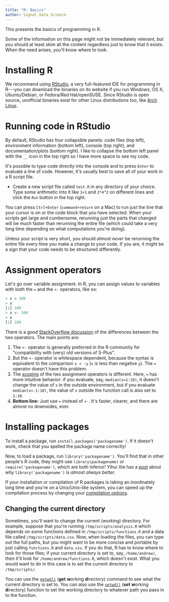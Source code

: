 ```yaml
---
title: "R: Basics"
author: Signal Data Science
---
```


This presents the basics of programming in R.

Some of the information on this page might not be immediately relevant, but you should at least skim all the content regardless just to know that it exists. When the need arises, you'll know where to look.

Installing R
============

We recommend using [RStudio](https://www.rstudio.com/products/rstudio/download/), a very full-featured IDE for programming in R---you can download the binaries on its website if you run Windows, OS X, Ubuntu/Debian, or Fedora/Red Hat/openSUSE. Since RStudio is open source, unofficial binaries exist for other Linux distributions too, like [Arch Linux](https://aur.archlinux.org/packages/rstudio-desktop-bin/).

Running code in RStudio
=======================

By default, RStudio has four collapsible panels: code files (top left), environment information (bottom left), console (top right), and documentation/plots (bottom right). I like to collapse the bottom left panel with the `__` icon in the top right so I have more space to see my code.

It's possible to type code directly into the console and to press `Enter` to evaluate a line of code. However, it's usually best to save all of your work in a R script file.

* Create a new script file called `test.R` in any directory of your choice. Type some arithmetic into it like `1+1` and `2*4^2` on different lines and click the `Run` button in the top right.

You can press `Ctrl+Enter` (`command+return` on a Mac) to run just the line that your cursor is on or the code block that you have selected. When your scripts get large and cumbersome, rerunning just the parts that changed will be much faster than rerunning the entire file (which could take a very long time depending on what computations you're doing).	

Unless your script is very short, you should *almost never* be rerunning the entire file every time you make a change to your code. If you are, it might be a sign that your code needs to be structured differently.

Assignment operators
====================

Let's go over variable assignment. In R, you can assign values to variables with both the `=` and the `<-` operators, like so:

```r
> x = 100
> x
[1] 100
> x <- 100
> x
[1] 100
```

There is a good [StackOverflow discussion](http://stackoverflow.com/questions/1741820/assignment-operators-in-r-and) of the differences between the two operators. The main points are:

1. The `<-` operator is generally preferred in the R community for "compatibility with (very) old versions of S-Plus".
2. But the `<-` operator is whitespace dependent, because the syntax is equivalent to the comparison `x < -y` (`x` is less than negative `y`). The `=` operator doesn't have this problem.
3. The [scoping](http://www.inside-r.org/r-doc/base/assignOps) of the two assignment operators is different. Here, `=` has more intuitive behavior: if you evaluate, say, `median(x=1:10)`, it doesn't change the value of `x` in the outside environment, but if you evaluate `median(x<-1:10)`, the value of `x` outside the function call is also set to `1:10`.
4. **Bottom line:** Just use `=` instead of `<-`. It's faster, clearer, and there are almost no downsides, ever.

Installing packages
===================

To install a package, run `install.packages('packagename')`. If it doesn't work, check that you spelled the package name correctly!

Now, to load a package, run `library('packagename')`. You'll find that in other people's R code, they might use `library(packagename)` or `require('packagename')`, which are both inferior! Yihui Xie has a [post](http://yihui.name/en/2014/07/library-vs-require/) about why `library('packagename')` is *almost always better*.

If your installation or compilation of R packages is taking an inordinately long time and you're on a Unix/Unix-like system, you can speed up the compilation process by changing your [compilation options](http://www.r-bloggers.com/speeding-up-r-packages-installation-process/).

Changing the current directory
------------------------------

Sometimes, you'll want to change the current (working) directory. For example, suppose that you're running `/tmp/scripts/analysis.R` which depends on some functions defined in `/tmp/scripts/functions.R` and a data file called `/tmp/scripts/data.csv`. Now, when loading the files, you can type out the full paths, but you might want to be more concise and portable by just calling `functions.R` and `data.csv`. If you do that, R has to know where to look for those files; if your current directory is set to, say, `/home/andrew/`, then it'll look for `/home/andrew/functions.R`, which doesn't exist. What you would want to do in this case is to set the current directory to `/tmp/scripts/`.

You can use the [`getwd()`](https://stat.ethz.ch/R-manual/R-devel/library/base/html/getwd.html) (**get** **w**orking **d**irectory) command to see what the current directory is set to. You can also use the [`setwd()`](https://stat.ethz.ch/R-manual/R-devel/library/base/html/getwd.html) (**set** **w**orking **d**irectory) function to set the working directory to whatever path you pass in to the function.